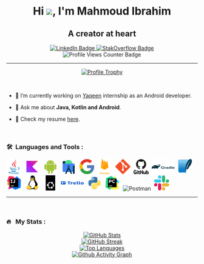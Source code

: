 <!-- Headlines -->
<h1 align="center">
  Hi 
  <img src="https://media.giphy.com/media/hvRJCLFzcasrR4ia7z/giphy.gif" width="30px"/>, 
  I'm Mahmoud Ibrahim</h1>
<h2 align="center">A creator at heart</h2>

<!-- Social Badges -->
<div id="header" align="center">
  <div id="badges">
    <a href="https://www.linkedin.com/in/mahmoud-ibrahim-750-profile">
      <img src="https://img.shields.io/badge/LinkedIn-blue?style=for-the-badge&logo=linkedin&logoColor=white" alt="LinkedIn Badge"/>
    </a>
    <a href="https://stackoverflow.com/users/20139605/mahmoud-ibrahim">
      <img src="https://img.shields.io/badge/StackOverflow-red?style=for-the-badge&logo=stackoverflow&logoColor=white" alt="StakOverflow Badge"/>
    </a>
<!--     <a href="your-twitter-URL">
      <img src="https://img.shields.io/badge/Twitter-blue?style=for-the-badge&logo=twitter&logoColor=white" alt="Twitter Badge"/>
    </a> -->
  </div>

  <!-- GitHub Profile Views Counter -->
  <img src="https://komarev.com/ghpvc/?username=Mahmoud-Ibrahim-750&style=flat-square&color=blue" alt="Profile Views Counter Badge"/>
  
  <br/>

  <!-- Connecting Statement Section -->
  <!--<img src="https://media.giphy.com/media/LnQjpWaON8nhr21vNW/giphy.gif" width="60">
  <em> 
    <b>I love connecting with different people</b> so if you want to say <b>hi, I'll be happy to meet you more!</b> :)
  </em>
  -->
</div>

---

<!-- GitHub Profile Trophy Section -->
<p align="center"> 
  <a href="https://github.com/ryo-ma/github-profile-trophy">
    <img src="https://github-profile-trophy.vercel.app/?username=Mahmoud-Ibrahim-750&margin-w=10&no-bg=true&theme=dracula" alt="Profile Trophy" />
  </a>
</p>

</br>

<!-- Basic Info Section -->
- 🔭 I’m currently working on [Yaqeen](https://github.com/YaqeenAdel) internship as an Android developer.

- 💬 Ask me about **Java, Kotlin and Android**.

- 📄 Check my resume [here](https://1drv.ms/b/s!AqLbUit0puvUiEPCiPoo0fdX1NcQ?e=OoBl8s).

</br>

<!-- Languages & Tools Section -->

### 🛠 &nbsp;Languages and Tools :

<p>
  <img src="https://github.com/devicons/devicon/blob/master/icons/java/java-original.svg" title="Java" alt="Java" width="40" height="40"/>&nbsp;
  <img src="https://github.com/devicons/devicon/blob/master/icons/kotlin/kotlin-original.svg" title="Kotlin" alt="Kotlin" width="40" height="40"/>&nbsp;
  <img src="https://github.com/devicons/devicon/blob/master/icons/android/android-plain.svg" title="Android" alt="Android" width="40" height="40"/>&nbsp;
  <img src="https://github.com/devicons/devicon/blob/master/icons/androidstudio/androidstudio-original.svg" title="Android Studio" alt="Android Studio" width="40" height="40"/>&nbsp;
  <img src="https://github.com/devicons/devicon/blob/master/icons/google/google-original.svg" title="Google" alt="Google" width="40" height="40"/>&nbsp;
  <img src="https://github.com/devicons/devicon/blob/master/icons/firebase/firebase-plain-wordmark.svg" title="Firebase" alt="Firebase" width="40" height="40"/>&nbsp;
  <img src="https://github.com/devicons/devicon/blob/master/icons/git/git-original.svg" title="Git" alt="Git " width="40" height="40"/>&nbsp;
  <img src="https://github.com/devicons/devicon/blob/master/icons/github/github-original-wordmark.svg"  title="GitHub" alt="GitHub" width="40" height="40"/>&nbsp;
  <img src="https://github.com/devicons/devicon/blob/master/icons/gradle/gradle-original-wordmark.svg" title="Gradle" alt="Gradle" width="60" height="40"/>&nbsp;
  <img src="https://github.com/devicons/devicon/blob/master/icons/sqlite/sqlite-original.svg" title="SQLite" alt="SQLite" width="40" height="40"/>&nbsp;
  <img src="https://github.com/devicons/devicon/blob/master/icons/intellij/intellij-original.svg" title="IntelliJ" alt="IntelliJ" width="40" height="40"/>&nbsp;
  <img src="https://github.com/devicons/devicon/blob/master/icons/linux/linux-original.svg" title="Linux" alt="Linux" width="40" height="40"/>&nbsp;
  <img src="https://github.com/devicons/devicon/blob/master/icons/ubuntu/ubuntu-plain.svg" title="Ubuntu" alt="Ubuntu" width="40" height="40"/>&nbsp;
  <img src="https://github.com/devicons/devicon/blob/master/icons/trello/trello-plain-wordmark.svg" title="Trello" alt="Trello" width="60" height="40"/>&nbsp;
  <img src="https://github.com/devicons/devicon/blob/master/icons/python/python-original.svg" title="Python" alt="Python" width="40" height="40"/>&nbsp;
  <img src="https://github.com/devicons/devicon/blob/master/icons/pycharm/pycharm-original.svg" title="PyCharm" alt="PyCharm" width="40" height="40"/>&nbsp;
  <img src="https://www.vectorlogo.zone/logos/getpostman/getpostman-icon.svg" title="Postman"  alt="Postman" width="40" height="40"/>&nbsp;
  <img src="https://github.com/devicons/devicon/blob/master/icons/slack/slack-original.svg" title="Slack" alt="Slack" width="40" height="40"/>&nbsp;
</p>

---

</br>

<!-- Stats Section -->

### 🔥 &nbsp; My Stats :

<!--
<div id="stats_div" align="center">
  
  [![GitHub Stats](https://github-readme-stats.vercel.app/api?username=Mahmoud-Ibrahim-750&show_icons=true&theme=transparent)](https://github.com/anuraghazra/github-readme-stats)
  [![GitHub Streak](http://github-readme-streak-stats.herokuapp.com?user=Mahmoud-Ibrahim-750&theme=dark)](https://git.io/streak-stats)
  [![Top Langs](https://github-readme-stats.vercel.app/api/top-langs/?username=Mahmoud-Ibrahim-750&layout=compact&theme=vision-friendly-dark)](https://github.com/anuraghazra/github-readme-stats)
  [![Mahmoud Ibrahim's Github Activity Graph](https://github-readme-activity-graph.vercel.app/graph?username=Mahmoud-Ibrahim-750&theme=github-compact&radius=10&height=300)](https://github.com/ashutosh00710/github-readme-activity-graph)
<div/>
-->

<!--
<div>
  <a href="https://github.com/anuraghazra/github-readme-stats">
    <img align=left width=48% height=240px src="https://github-readme-stats.vercel.app/api?username=Mahmoud-Ibrahim-750&show_icons=true&theme=transparent" alt="GitHub Stats">
  </a>
  
  <a href="https://git.io/streak-stats">
    <img align=right width=48% height=240px src="http://github-readme-streak-stats.herokuapp.com?user=Mahmoud-Ibrahim-750&theme=dark" alt="GitHub Streak">
  </a>
</div>

---
</br>


<div align="center">
  <a href="https://github.com/anuraghazra/github-readme-stats">
    <img src="https://github-readme-stats.vercel.app/api/top-langs/?username=Mahmoud-Ibrahim-750&layout=compact&theme=vision-friendly-dark" alt="Top Languages">
  </a>
</div>

<div align="center">
  <a href="https://github.com/ashutosh00710/github-readme-activity-graph">
    <img src="https://github-readme-activity-graph.vercel.app/graph?username=Mahmoud-Ibrahim-750&theme=github-compact&radius=10&height=300" alt="Github Activity Graph">
  </a>
</div>
-->

<div align=center>
  <a href="https://github.com/anuraghazra/github-readme-stats">
    <img src="https://github-readme-stats.vercel.app/api?username=Mahmoud-Ibrahim-750&show_icons=true&theme=transparent" alt="GitHub Stats">
  </a>
</div>

<div align=center>
  <a href="https://git.io/streak-stats">
    <img src="http://github-readme-streak-stats.herokuapp.com?user=Mahmoud-Ibrahim-750&theme=dark" alt="GitHub Streak">
  </a>
</div>

<div align="center">
  <a href="https://github.com/anuraghazra/github-readme-stats">
    <img src="https://github-readme-stats.vercel.app/api/top-langs/?username=Mahmoud-Ibrahim-750&layout=compact&theme=vision-friendly-dark" alt="Top Languages">
  </a>
</div>

<div align="center">
  <a href="https://github.com/ashutosh00710/github-readme-activity-graph">
    <img src="https://github-readme-activity-graph.vercel.app/graph?username=Mahmoud-Ibrahim-750&theme=github-compact&radius=10&height=300" alt="Github Activity Graph">
  </a>
</div>
